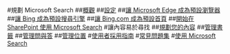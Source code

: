 #規劃 Microsoft Search
##[概觀](overview-microsoft-search.md)
##[設定](setup-microsoft-search.md)
##[讓 Microsoft Edge 成為預設瀏覽器](set-default-browser.md)
##[讓 Bing 成為預設搜尋引擎](set-default-search-engine.md)
##[讓 Bing.com 成為預設首頁](set-default-homepage.md)
##[開始在 SharePoint 使用 Microsoft Search](get-started-search-in-sharepoint-online.md)
#讓內容易於尋找
##[規劃您的內容](plan-your-content.md)
##[管理書籤](manage-bookmarks.md)
##[管理問與答](manage-qas.md)
##[管理位置](manage-locations.md)
#[使用者採用指南](user-adoption-guide.md)
#[常見問題集](faqs.md)
#[使用 Microsoft Search](use/about-microsoft-search.md)
